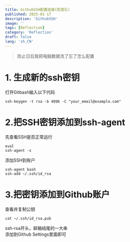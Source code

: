 ```yaml
---
title: GithubSSH配置连接(防遗忘)
published: 2025-01-17
description: 'GithubSSH'
image: ''
tags: [Reflection]
category: 'Reflection'
draft: false 
lang: 'zh_CN'
---
```


> 防止日后我把电脑数据洗了忘了怎么配置

# 1. 生成新的ssh密钥

打开Gitbash输入以下代码

```shell
ssh-keygen -t rsa -b 4096 -C "your_email@example.com"
```

# 2.把SSH密钥添加到ssh-agent

先查看SSH是否正常运行

```shell
eval
ssh-agent -s
```

添加SSH到账户

```shell
ssh-agent bash
ssh-add ~/.ssh/id_rsa
```

# 3.把密钥添加到Github账户

查看并复制公钥

```shell
cat ~/.ssh/id_rsa.pub
```

ssh-rsa开头，邮箱结尾的一大串<br>
添加到Github Settings里面即可
